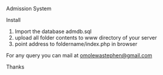Admission System

Install
1. Import the database admdb.sql
2. upload all folder contents to www directory of your server
3. point address to foldername/index.php in browser

For any query you can mail at omolewastephen@gmail.com

Thanks
